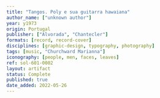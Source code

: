 ```yaml
---
title: "Tangos. Poly e sua guitarra hawaiana"
author_name: ["unknown author"]
year: y1973
origin: Portugal
publisher: ["Alvorada", "Chantecler"]
formats: [record, record-cover]
disciplines: [graphic-design, typography, photography]
tags: [music, "Churchward Marianna"]
iconography: [people, men, faces, leaves]
ref: sol-601-0002
layout: artifact
status: Complete
published: true
date_added: 2022-05-26
---
```

